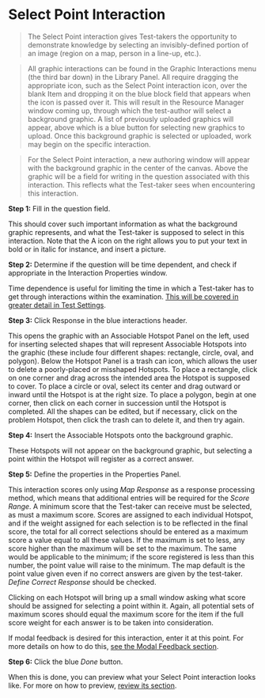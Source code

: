 <!--
    created_at: 2015-05-15
    authors:         
      - Ben Angel    
--> 

# Select Point Interaction

>The Select Point interaction gives Test-takers the opportunity to demonstrate knowledge by selecting an invisibly-defined portion of an image (region on a map, person in a line-up, etc.).

>All graphic interactions can be found in the Graphic Interactions menu (the third bar down) in the Library Panel. All require dragging the appropriate icon, such as the Select Point interaction icon, over the blank Item and dropping it on the blue block field that appears when the icon is passed over it. This will result in the Resource Manager window coming up, through which the test-author will select a background graphic. A list of previously uploaded graphics will appear, above which is a blue button for selecting new graphics to upload. Once this background graphic is selected or uploaded, work may begin on the specific interaction.

>For the Select Point interaction, a new authoring window will appear with the background graphic in the center of the canvas. Above the graphic will be a field for writing in the question associated with this interaction. This reflects what the Test-taker sees when encountering this interaction.

**Step 1:** Fill in the question field. 

This should cover such important information as what the background graphic represents, and what the Test-taker is supposed to select in this interaction. Note that the A icon on the right allows you to put your text in bold or in italic for instance, and insert a picture.

**Step 2:** Determine if the question will be time dependent, and check if appropriate in the Interaction Properties window.

Time dependence is useful for limiting the time in which a Test-taker has to get through interactions within the examination. [This will be covered in greater detail in Test Settings](../tests/tests-settings.md).

**Step 3:** Click Response in the blue interactions header.

This opens the graphic with an Associable Hotspot Panel on the left, used for inserting selected shapes that will represent Associable Hotspots into the graphic (these include four different shapes: rectangle, circle, oval, and polygon). Below the Hotspot Panel is a trash can icon, which allows the user to delete a poorly-placed or misshaped Hotspots. To place a rectangle, click on one corner and drag across the intended area the Hotspot is supposed to cover. To place a circle or oval, select its center and drag outward or inward until the Hotspot is at the right size. To place a polygon, begin at one corner, then click on each corner in succession until the Hotspot is completed. All the shapes can be edited, but if necessary, click on the problem Hotspot, then click the trash can to delete it, and then try again.

**Step 4:** Insert the Associable Hotspots onto the background graphic.

These Hotspots will not appear on the background graphic, but selecting a point within the Hotspot will register as a correct answer. 

**Step 5:** Define the properties in the Properties Panel.

This interaction scores only using *Map Response* as a response processing method, which means that additional entries will be required for the *Score Range*. A minimum score that the Test-taker can receive must be selected, as must a maximum score. Scores are assigned to each individual Hotspot, and if the weight assigned for each selection is to be reflected in the final score, the total for all correct selections should be entered as a maximum score a value equal to all these values. If the maximum is set to less, any score higher than the maximum will be set to the maximum. The same would be applicable to the minimum; if the score registered is less than this number, the point value will raise to the minimum. The map default is the point value given even if no correct answers are given by the test-taker. *Define Correct Response* should be checked.

Clicking on each Hotspot will bring up a small window asking what score should be assigned for selecting a point within it. Again, all potential sets of maximum scores should equal the maximum score for the item if the full score weight for each answer is to be taken into consideration. 

If modal feedback is desired for this interaction, enter it at this point. For more details on how to do this, [see the Modal Feedback section](../items/modal-feedback.md).

**Step 6:** Click the blue *Done* button.

When this is done, you can preview what your Select Point interaction looks like. For more on how to preview, [review its section](../items/preview.md).

